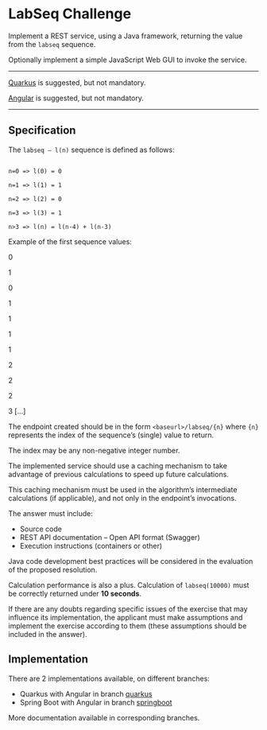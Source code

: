 # LabSeq Challenge

Implement a REST service, using a Java framework, returning the value from the `labseq` sequence.

Optionally implement a simple JavaScript Web GUI to invoke the service.

---
[Quarkus](https://quarkus.io) is suggested, but not mandatory.

[Angular](https://angular.io/) is suggested, but not mandatory.

---

## Specification

The `labseq – l(n)`  sequence is defined as follows:

```[]

n=0 => l(0) = 0

n=1 => l(1) = 1

n=2 => l(2) = 0

n=3 => l(3) = 1

n>3 => l(n) = l(n-4) + l(n-3)

```

Example of the first sequence values:

0

1

0

1

1

1

1

2

2

2

3
[…]

The endpoint created should be in the form `<baseurl>/labseq/{n}` where `{n}` represents the index of the sequence’s (single) value to return.

The index may be any non-negative integer number.

The implemented service should use a caching mechanism to take advantage of previous calculations to speed up future calculations.

This caching mechanism must be used in the algorithm’s intermediate calculations (if applicable), and not only in the endpoint’s invocations.

The answer must include:

- Source code
- REST API documentation – Open API format (Swagger)
- Execution instructions (containers or other)

Java code development best practices will be considered in the evaluation of the proposed resolution.

Calculation performance is also a plus. Calculation of `labseq(10000)` must be correctly returned under **10 seconds**.

If there are any doubts regarding specific issues of the exercise that may influence its implementation, the applicant must make assumptions and implement the exercise according to them (these assumptions should be included in the answer).

## Implementation

There are 2 implementations available, on different branches:

- Quarkus with Angular in branch [quarkus](https://github.com/apeixinho/labseq-challenge/tree/quarkus)
- Spring Boot with Angular in branch [springboot](https://github.com/apeixinho/labseq-challenge/tree/springboot)

More documentation available in corresponding branches.
